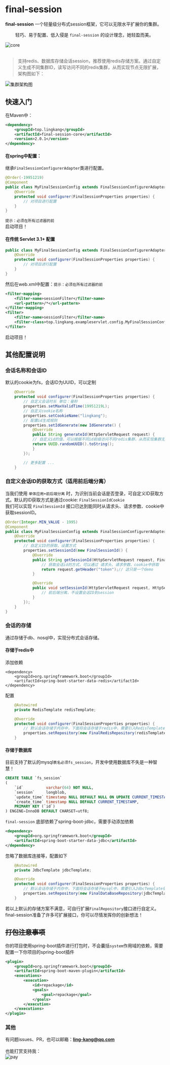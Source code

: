 # final-session

**final-session** 一个轻量级分布式session框架，它可以无限水平扩展你的集群。

&nbsp;&nbsp;&nbsp;&nbsp;&nbsp;&nbsp;&nbsp;
轻巧、易于配置、低入侵是 `final-session` 的设计理念，她轻盈而美。


![core](https://gitee.com/lingkang_top/final-session/raw/master/document/core.png)
<br>
<br>
> 支持redis、数据库存储会话session，推荐使用redis存储方案。通过自定义生成不同集群ID，读写访问不同的redis集群，从而实现节点无限扩展，架构图如下：

![集群架构图](https://gitee.com/lingkang_top/final-session/raw/master/document/%E9%9B%86%E7%BE%A4%E6%9E%B6%E6%9E%84.png)

## 快速入门
在Maven中：
```xml
<dependency>
    <groupId>top.lingkang</groupId>
    <artifactId>final-session-core</artifactId>
    <version>2.0.1</version>
</dependency>
```

#### 在spring中配置：
继承`FinalSessionConfigurerAdapter`类进行配置。<br>
```java
@Order(-19951219)
@Component
public class MyFinalSessionConfig extends FinalSessionConfigurerAdapter {
    @Override
    protected void configurer(FinalSessionProperties properties) {
        // 对项目进行配置
    }
}
```
`提示：必须在所有过滤器的前`<br>
启动项目！

#### 在传统 Servlet 3.1+ 配置
```java
public class MyFinalSessionConfig extends FinalSessionConfigurerAdapter {
    @Override
    protected void configurer(FinalSessionProperties properties) {
        // 对项目进行配置
    }
}
```
然后在web.xml中配置：`提示：必须在所有过滤器的前`<br>
```xml
<filter-mapping>
    <filter-name>sessionFilter</filter-name>
    <url-pattern>/*</url-pattern>
</filter-mapping>
<filter>
    <filter-name>sessionFilter</filter-name>
    <filter-class>top.lingkang.exampleservlet.config.MyFinalSessionConfig</filter-class>
</filter>
```
启动项目！

## 其他配置说明
### 会话名称和会话ID
默认的cookie为fs，会话ID为UUID，可以定制
```java
    @Override
    protected void configurer(FinalSessionProperties properties) {
        // 自定义会话时长 单位：毫秒
        properties.setMaxValidTime(19951219L);
        // 自定义cookie名称
        properties.setCookieName("lingkang");
        // 配置id生成规则
        properties.setIdGenerate(new IdGenerate() {
            @Override
            public String generateId(HttpServletRequest request) {
            // 自定义id的值，可以根据不同id前缀访问不同redis集群，从而实现集群无限扩展
            return UUID.randomUUID().toString();
            }
        });

        // 更多配置 ...
    }
```

### 自定义会话ID的获取方式（适用前后端分离）
当我们使用 `单体应用+前后端分离` 时，为识别当前会话是否登录，可自定义ID获取方式。默认的ID获取方式是通过cookie: `FinalSessionIdCookie`
<br>
我们可以实现 `FinalSessionId` 接口已达到能同时从请求头、请求参数、cookie中获取sessionID。
```java
@Order(Integer.MIN_VALUE - 1995)
@Component
public class MyFinalSessionConfig extends FinalSessionConfigurerAdapter {
    @Override
    protected void configurer(FinalSessionProperties properties) {
        // 自定义ID的获取、设置方式
        properties.setSessionId(new FinalSessionId() {
            @Override
            public String getSessionId(HttpServletRequest request, FinalSessionProperties properties) {
                // 获取会话id的方式，可以通过 请求头、请求参数、cookie中获取
                return request.getHeader("token");// 这只是一个demo
            }

            @Override
            public void setSessionId(HttpServletRequest request, HttpServletResponse response, FinalSessionProperties properties, String sessionId) {
                // 前后端分离，不设置会话ID到session
            }
        });
    }
}
```


### 会话的存储
通过存储于db、nosql中，实现分布式会话存储。
#### 存储于redis中
添加依赖
```xmnl
<dependency>
    <groupId>org.springframework.boot</groupId>
    <artifactId>spring-boot-starter-data-redis</artifactId>
</dependency>
```
配置
```java
    @Autowired
    private RedisTemplate redisTemplate;

    @Override
    protected void configurer(FinalSessionProperties properties) {
        // 默认会话存储于内存中，下面将会话存储于redis中，需要引入RedisTemplate依赖
        properties.setRepository(new FinalRedisRepository(redisTemplate));
    }
```


#### 存储于数据库
目前支持了默认的mysql`表名必须fs_session`，开发中使用数据库不失是一种智慧！
```sql
CREATE TABLE `fs_session`
(
    `id`          varchar(64) NOT NULL,
    `session`     longblob,
    `update_time` timestamp NULL DEFAULT NULL ON UPDATE CURRENT_TIMESTAMP,
    `create_time` timestamp NULL DEFAULT CURRENT_TIMESTAMP,
    PRIMARY KEY (`id`)
) ENGINE=InnoDB DEFAULT CHARSET=utf8;
```
`final-session` 底部依赖了spring-boot-jdbc，需要手动添加依赖
```xml
<dependency>
    <groupId>org.springframework.boot</groupId>
    <artifactId>spring-boot-starter-data-jdbc</artifactId>
</dependency>
```
忽略了数据库连接等，配置如下
```java
    @Autowired
    private JdbcTemplate jdbcTemplate;

    @Override
    protected void configurer(FinalSessionProperties properties) {
        // 默认会话存储于内存中，下面将会话存储于mysql中，需要引入JdbcTemplate依赖
        properties.setRepository(new FinalDataBaseRepository(jdbcTemplate));
    }
```
若以上默认的存储方案不满意，可自行扩展`FinalRepository`接口进行自定义。final-session准备了许多可扩展接口，你可以尽情发挥你的创新想法！

## ~~打包注意事项~~
你的项目使用spring-boot插件进行打包时，不会囊括`system`作用域的依赖，需要配置一下你项目的spring-boot插件
```xml
<plugin>
    <groupId>org.springframework.boot</groupId>
    <artifactId>spring-boot-maven-plugin</artifactId>
    <executions>
        <execution>
            <id>repackage</id>
            <goals>
                <goal>repackage</goal>
            </goals>
        </execution>
    </executions>
</plugin>
```
### 其他
有问题issues、PR，也可以邮箱：**ling-kang@qq.com**
<br><br>也能打赏支持我：
<br>
![pay](https://gitee.com/lingkang_top/final-session/raw/master/document/pay.png)
<br><br>

